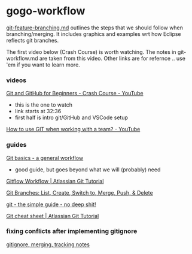 # gogo-workflow

[git-feature-branching.md](https://github.com/EspressoPlus/gogo-workflow/blob/main/git-feature-branching.md) outlines the steps that we should follow when branching/merging. It includes graphics and examples wrt how Eclipse reflects git branches. 

The first video below (Crash Course) is worth watching. The notes in git-workflow.md are taken from this video. Other links are for refernce .. use 'em if you want to learn more. 

### videos
[Git and GitHub for Beginners - Crash Course - YouTube](https://youtu.be/RGOj5yH7evk?t=1956) 
* this is the one to watch
* link starts at 32:36
* first half is intro git/GitHub and VSCode setup

[How to use GIT when working with a team? - YouTube](https://www.youtube.com/watch?v=jhtbhSpV5YA)


### guides
[Git basics - a general workflow](https://gist.github.com/blackfalcon/8428401)
* good guide, but goes beyond what we will (probably) need

[Gitflow Workflow | Atlassian Git Tutorial](https://www.atlassian.com/git/tutorials/comparing-workflows/gitflow-workflow)

[Git Branches: List, Create, Switch to, Merge, Push, & Delete](https://www.nobledesktop.com/learn/git/git-branches)

[git - the simple guide - no deep shit!](https://rogerdudler.github.io/git-guide/)

[Git cheat sheet | Atlassian Git Tutorial](https://www.atlassian.com/git/tutorials/atlassian-git-cheatsheet)

### fixing conflicts after implementing gitignore
[gitignore, merging, tracking notes](https://github.com/EspressoPlus/gogo-workflow/blob/main/git-gitignore-tracking.md)

